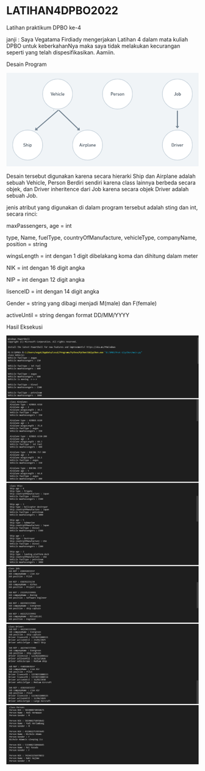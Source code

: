 # LATIHAN4DPBO2022
Latihan praktikum DPBO ke-4

janji : Saya Vegatama Firdiady mengerjakan Latihan 4 dalam mata kuliah DPBO untuk keberkahanNya maka saya tidak melakukan kecurangan seperti yang telah dispesifikasikan. Aamiin.

Desain Program

![Alt text](https://github.com/vegatama/LATIHAN4DPBO2022/blob/main/Hasil%20Screenshot/prak%204.png?raw=true "Title")

Desain tersebut digunakan karena secara hierarki Ship dan Airplane adalah sebuah Vehicle, Person Berdiri sendiri karena class lainnya berbeda secara objek, dan Driver inheritence dari Job karena secara objek Driver adalah sebuah Job.

jenis atribut yang digunakan di dalam program tersebut adalah sting dan int, secara rinci:

maxPassengers, age = int 

type, Name, fuelType, countryOfManufacture, vehicleType, companyName, position = string

wingsLength = int dengan 1 digit dibelakang koma dan dihitung dalam meter

NIK = int dengan 16 digit angka

NIP = int dengan 12 digit angka

lisenceID = int dengan 14 digit angka

Gender = string yang dibagi menjadi M(male) dan F(female)

activeUntil = string dengan format DD/MM/YYYY


Hasil Eksekusi

![Alt text](https://github.com/vegatama/LATIHAN4DPBO2022/blob/main/Hasil%20Screenshot/vehicle.png?raw=true "Title")
![Alt text](https://github.com/vegatama/LATIHAN4DPBO2022/blob/main/Hasil%20Screenshot/Airplane.png?raw=true "Title")
![Alt text](https://github.com/vegatama/LATIHAN4DPBO2022/blob/main/Hasil%20Screenshot/ship.png?raw=true "Title")
![Alt text](https://github.com/vegatama/LATIHAN4DPBO2022/blob/main/Hasil%20Screenshot/job.png?raw=true "Title")
![Alt text](https://github.com/vegatama/LATIHAN4DPBO2022/blob/main/Hasil%20Screenshot/driver.png?raw=true "Title")
![Alt text](https://github.com/vegatama/LATIHAN4DPBO2022/blob/main/Hasil%20Screenshot/person.png?raw=true "Title")
